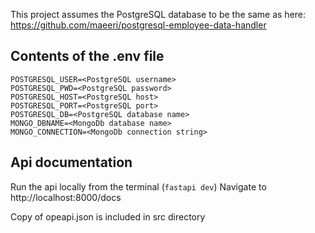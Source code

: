 This project assumes the PostgreSQL database to be the same as here: https://github.com/maeeri/postgresql-employee-data-handler


## Contents of the .env file

```
POSTGRESQL_USER=<PostgreSQL username>
POSTGRESQL_PWD=<PostgreSQL password>
POSTGRESQL_HOST=<PostgreSQL host>
POSTGRESQL_PORT=<PostgreSQL port>
POSTGRESQL_DB=<PostgreSQL database name>
MONGO_DBNAME=<MongoDb database name>
MONGO_CONNECTION=<MongoDb connection string>
```

## Api documentation

Run the api locally from the terminal (```fastapi dev```)
Navigate to http://localhost:8000/docs

Copy of opeapi.json is included in src directory
